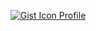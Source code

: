 <p align='center'>
 <a href="https://gist.github.com/lucioerlan" target="_blank" rel="noopener">
<img Alt="Gist Icon Profile" title="Gist Icon Profile" src="https://img.shields.io/badge/-All my Gist-555859?style=flat-square&logo=Github&logoColor=white&link=https://gist.github.com/lucioerlan">  </a>
 
<p/>

